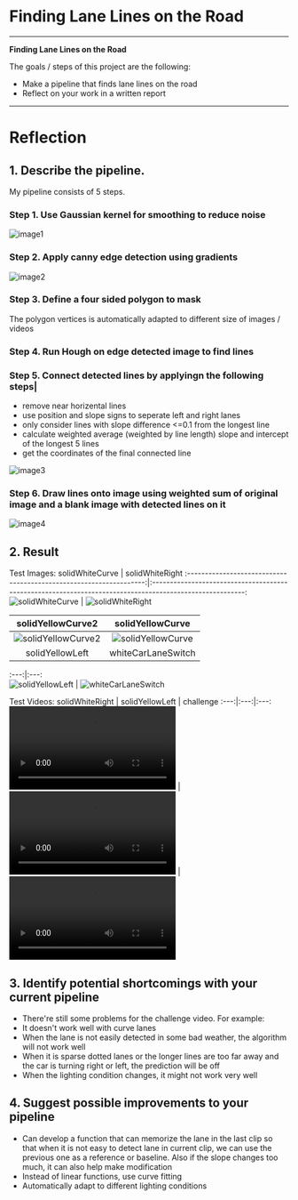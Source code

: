 # **Finding Lane Lines on the Road** 

---

**Finding Lane Lines on the Road**

The goals / steps of this project are the following:
* Make a pipeline that finds lane lines on the road
* Reflect on your work in a written report

---

# Reflection

## 1. Describe the pipeline. 

My pipeline consists of 5 steps. 
### Step 1. Use Gaussian kernel for smoothing to reduce noise 
![image1](./test_images_output/for_writeup/solidWhiteCurve_blurred.jpg) 
### Step 2. Apply canny edge detection using gradients
![image2](./test_images_output/for_writeup/solidWhiteCurve_canny_edges.jpg)
### Step 3. Define a four sided polygon to mask 
The polygon vertices is automatically adapted to different size of images / videos
### Step 4. Run Hough on edge detected image to find lines
### Step 5. Connect detected lines by applyingn the following steps|  
* remove near horizental lines
* use position and slope signs to seperate left and right lanes
* only consider lines with slope difference <=0.1 from the longest line
* calculate weighted average (weighted by line length) slope and intercept of the longest 5 lines
* get the coordinates of the final connected line

![image3](./test_images_output/for_writeup/solidWhiteCurve_line_img.jpg)

### Step 6. Draw lines onto image using weighted sum of original image and a blank image with detected lines on it
![image4](./test_images_output/for_writeup/solidWhiteCurve_final.jpg)


## 2. Result
Test Images:
solidWhiteCurve                                                     | solidWhiteRight 
:------------------------------------------------------------------:|:--------------------------------------------------------------------------------------------------------:
![solidWhiteCurve](./test_images_output/solidWhiteCurve_output.jpg) | ![solidWhiteRight](./test_images_output/solidWhiteRight_output.jpg)

solidYellowCurve2 | solidYellowCurve
 :---:|:---:  
![solidYellowCurve2](./test_images_output/solidYellowCurve2_output.jpg) | ![solidYellowCurve](./test_images_output/solidYellowCurve_output.jpg)
solidYellowLeft | whiteCarLaneSwitch

 :---:|:---:  
![solidYellowLeft](./test_images_output/solidYellowLeft_output.jpg) | ![whiteCarLaneSwitch](./test_images_output/whiteCarLaneSwitch_output.jpg)

Test Videos:
solidWhiteRight | solidYellowLeft | challenge
 :---:|:---:|:---:  
![solidWhiteRight](./test_videos_out/solidWhiteRight.mp4) | ![solidYellowLeft](./test_videos_out/solidYellowLeft.mp4) | ![challenge](./test_videos_out/challenge.mp4)


## 3. Identify potential shortcomings with your current pipeline
* There're still some problems for the challenge video. For example:
* It doesn't work well with curve lanes 
* When the lane is not easily detected in some bad weather, the algorithm will not work well
* When it is sparse dotted lanes or the longer lines are too far away and the car is turning right or left, the prediction will be off
* When the lighting condition changes, it might not work very well

## 4. Suggest possible improvements to your pipeline
* Can develop a function that can memorize the lane in the last clip so that when it is not easy to detect lane in current clip, we can use the previous one as a reference or baseline. Also if the slope changes too much, it can also help make modification
* Instead of linear functions, use curve fitting
* Automatically adapt to different lighting conditions 
